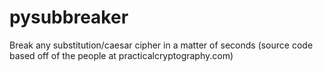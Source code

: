 # pysubbreaker
Break any substitution/caesar cipher in a matter of seconds (source code based off of the people at practicalcryptography.com)
